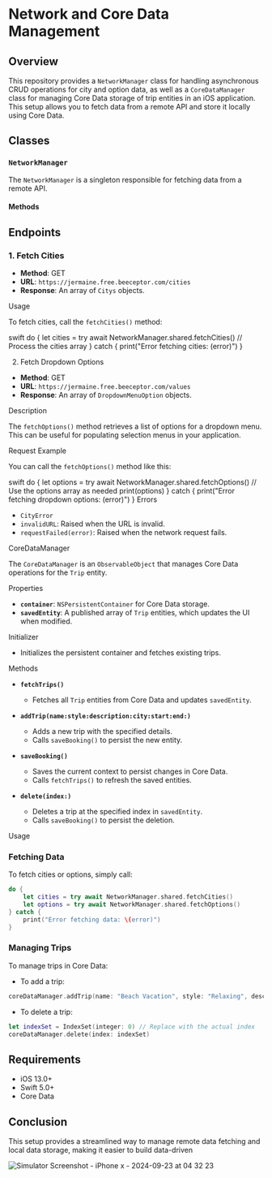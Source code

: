# Network and Core Data Management

## Overview

This repository provides a `NetworkManager` class for handling asynchronous CRUD operations for city and option data, as well as a `CoreDataManager` class for managing Core Data storage of trip entities in an iOS application. This setup allows you to fetch data from a remote API and store it locally using Core Data.

## Classes

### `NetworkManager`

The `NetworkManager` is a singleton responsible for fetching data from a remote API.

#### Methods

## Endpoints

### 1. Fetch Cities

- **Method**: GET
- **URL**: `https://jermaine.free.beeceptor.com/cities`
- **Response**: An array of `Citys` objects.

Usage

To fetch cities, call the `fetchCities()` method:

swift
do {
    let cities = try await NetworkManager.shared.fetchCities()
    // Process the cities array
} catch {
    print("Error fetching cities: \(error)")
}


2. Fetch Dropdown Options

- **Method**: GET
- **URL**: `https://jermaine.free.beeceptor.com/values`
- **Response**: An array of `DropdownMenuOption` objects.

Description

The `fetchOptions()` method retrieves a list of options for a dropdown menu. This can be useful for populating selection menus in your application.

 Request Example

You can call the `fetchOptions()` method like this:

swift
do {
    let options = try await NetworkManager.shared.fetchOptions()
    // Use the options array as needed
    print(options)
} catch {
    print("Error fetching dropdown options: \(error)")
}
 Errors

  - `CityError`
  - `invalidURL`: Raised when the URL is invalid.
  - `requestFailed(error)`: Raised when the network request fails.


CoreDataManager

The `CoreDataManager` is an `ObservableObject` that manages Core Data operations for the `Trip` entity.

Properties

- **`container`**: `NSPersistentContainer` for Core Data storage.
- **`savedEntity`**: A published array of `Trip` entities, which updates the UI when modified.

Initializer

- Initializes the persistent container and fetches existing trips.

Methods

- **`fetchTrips()`**
  - Fetches all `Trip` entities from Core Data and updates `savedEntity`.

- **`addTrip(name:style:description:city:start:end:)`**
  - Adds a new trip with the specified details.
  - Calls `saveBooking()` to persist the new entity.

- **`saveBooking()`**
  - Saves the current context to persist changes in Core Data.
  - Calls `fetchTrips()` to refresh the saved entities.

- **`delete(index:)`**
  - Deletes a trip at the specified index in `savedEntity`.
  - Calls `saveBooking()` to persist the deletion.

 Usage

### Fetching Data

To fetch cities or options, simply call:

```swift
do {
    let cities = try await NetworkManager.shared.fetchCities()
    let options = try await NetworkManager.shared.fetchOptions()
} catch {
    print("Error fetching data: \(error)")
}
```

### Managing Trips

To manage trips in Core Data:

- To add a trip:

```swift
coreDataManager.addTrip(name: "Beach Vacation", style: "Relaxing", description: "A relaxing trip to the beach", city: "Miami", start: "2023-06-01", end: "2023-06-07")
```

- To delete a trip:

```swift
let indexSet = IndexSet(integer: 0) // Replace with the actual index
coreDataManager.delete(index: indexSet)
```

## Requirements

- iOS 13.0+
- Swift 5.0+
- Core Data

## Conclusion

This setup provides a streamlined way to manage remote data fetching and local data storage, making it easier to build data-driven 


![Simulator Screenshot - iPhone x - 2024-09-23 at 04 32 23](https://github.com/user-attachments/assets/5fa3afb8-99aa-46b1-a785-213e295a98d6)
